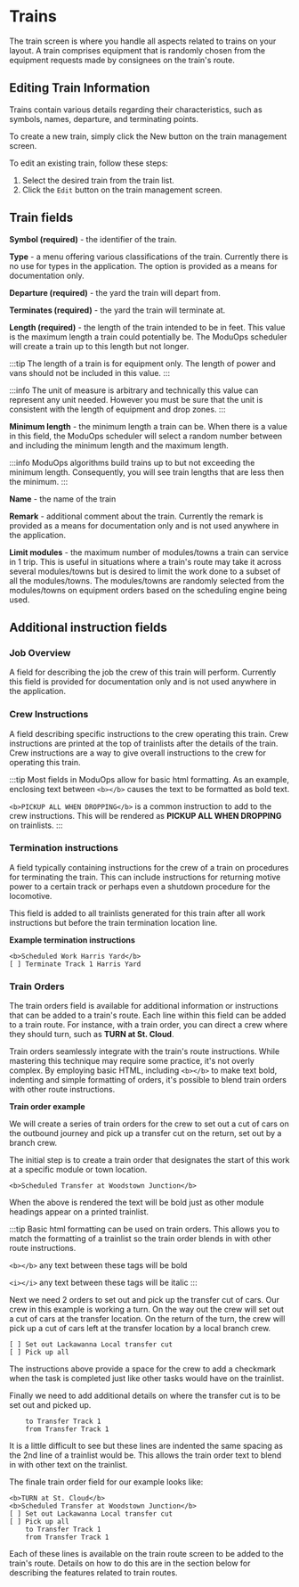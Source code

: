 # Trains

The train screen is where you handle all aspects related to trains on your layout. A train comprises equipment that is randomly chosen from the equipment requests made by consignees on the train's route.

## Editing Train Information

Trains contain various details regarding their characteristics, such as symbols, names, departure, and terminating points.

To create a new train, simply click the New button on the train management screen.

To edit an existing train, follow these steps:

1. Select the desired train from the train list.
2. Click the `Edit` button on the train management screen.

## Train fields

**Symbol (required)** - the identifier of the train.

**Type** - a menu offering various classifications of the train. Currently there is no use for types in the application. The option is provided as a means for documentation only.

**Departure (required)** - the yard the train will depart from.

**Terminates (required)** - the yard the train will terminate at.

**Length (required)** - the length of the train intended to be in feet. This value is the maximum length a train could potentially be. The ModuOps scheduler will create a train up to this length but not longer.

:::tip
The length of a train is for equipment only. The length of power and vans should not be included in this value.
:::

:::info
The unit of measure is arbitrary and technically this value can represent any unit needed. However you must be sure that the unit is consistent with the length of equipment and drop zones.
:::

**Minimum length** - the minimum length a train can be. When there is a value in this field, the ModuOps scheduler will select a random number between and including the minimum length and the maximum length.

:::info
ModuOps algorithms build trains up to but not exceeding the minimum length. Consequently, you will see train lengths that are less then the minimum.
:::

**Name** - the name of the train

**Remark** - additional comment about the train. Currently the remark is provided as a means for documentation only and is not used anywhere in the application.

**Limit modules** - the maximum number of modules/towns a train can service in 1 trip. This is useful in situations where a train's route may take it across several modules/towns but is desired to limit the work done to a subset of all the modules/towns. The modules/towns are randomly selected from the modules/towns on equipment orders based on the scheduling engine being used.

## Additional instruction fields

### Job Overview

A field for describing the job the crew of this train will perform. Currently this field is provided for documentation only and is not used anywhere in the application.

### Crew Instructions

A field describing specific instructions to the crew operating this train. Crew instructions are printed at the top of trainlists after the details of the train. Crew instructions are a way to give overall instructions to the crew for operating this train.

:::tip
Most fields in ModuOps allow for basic html formatting. As an example, enclosing text between `<b></b>` causes the text to be formatted as bold text.

`<b>PICKUP ALL WHEN DROPPING</b>` is a common instruction to add to the crew instructions. This will be rendered as **PICKUP ALL WHEN DROPPING** on trainlists.
:::

### Termination instructions

A field typically containing instructions for the crew of a train on procedures for terminating the train. This can include instructions for returning motive power to a certain track or perhaps even a shutdown procedure for the locomotive.

This field is added to all trainlists generated for this train after all work instructions but before the train termination location line.

**Example termination instructions**

```
<b>Scheduled Work Harris Yard</b>
[ ] Terminate Track 1 Harris Yard
```

### Train Orders

The train orders field is available for additional information or instructions that can be added to a train's route. Each line within this field can be added to a train route. For instance, with a train order, you can direct a crew where they should turn, such as <b>TURN at St. Cloud</b>.

Train orders seamlessly integrate with the train's route instructions. While mastering this technique may require some practice, it's not overly complex. By employing basic HTML, including `<b></b>` to make text bold, indenting and simple formatting of orders, it's possible to blend train orders with other route instructions.

**Train order example**

We will create a series of train orders for the crew to set out a cut of cars on the outbound journey and pick up a transfer cut on the return, set out by a branch crew.

The initial step is to create a train order that designates the start of this work at a specific module or town location.

`<b>Scheduled Transfer at Woodstown Junction</b>`

When the above is rendered the text will be bold just as other module headings appear on a printed trainlist.

:::tip
Basic html formatting can be used on train orders. This allows you to match the formatting of a trainlist so the train order blends in with other route instructions.

`<b></b>` any text between these tags will be bold

`<i></i>` any text between these tags will be italic
:::

Next we need 2 orders to set out and pick up the transfer cut of cars. Our crew in this example is working a turn. On the way out the crew will set out a cut of cars at the transfer location. On the return of the turn, the crew will pick up a cut of cars left at the transfer location by a local branch crew.

```
[ ] Set out Lackawanna Local transfer cut
[ ] Pick up all
```

The instructions above provide a space for the crew to add a checkmark when the task is completed just like other tasks would have on the trainlist.

Finally we need to add additional details on where the transfer cut is to be set out and picked up.

```
    to Transfer Track 1
    from Transfer Track 1
```

It is a little difficult to see but these lines are indented the same spacing as the 2nd line of a trainlist would be. This allows the train order text to blend in with other text on the trainlist.

The finale train order field for our example looks like:

```
<b>TURN at St. Cloud</b>
<b>Scheduled Transfer at Woodstown Junction</b>
[ ] Set out Lackawanna Local transfer cut
[ ] Pick up all
    to Transfer Track 1
    from Transfer Track 1
```

Each of these lines is available on the train route screen to be added to the train's route. Details on how to do this are in the section below for describing the features related to train routes.

